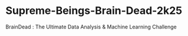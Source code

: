 # Supreme-Beings-Brain-Dead-2k25
BrainDead : The Ultimate Data Analysis &amp; Machine Learning Challenge
